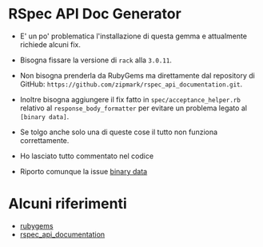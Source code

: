 # RSpec API Doc Generator
* E' un po' problematica l'installazione di questa gemma e attualmente richiede alcuni fix.

* Bisogna fissare la versione di `rack` alla `3.0.11`.
* Non bisogna prenderla da RubyGems ma direttamente dal repository di GitHub: `https://github.com/zipmark/rspec_api_documentation.git`.
* Inoltre bisogna aggiungere il fix fatto in `spec/acceptance_helper.rb` relativo al `response_body_formatter` per evitare un problema legato al `[binary data]`.
* Se tolgo anche solo una di queste cose il tutto non funziona correttamente.
* Ho lasciato tutto commentato nel codice
* Riporto comunque la issue [binary data](https://github.com/zipmark/rspec_api_documentation/issues/456)

# Alcuni riferimenti
* [rubygems](https://rubygems.org/gems/rspec_api_documentation/versions/6.1.0)
* [rspec_api_documentation](https://github.com/zipmark/rspec_api_documentation/tree/master)